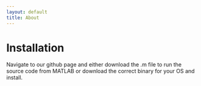 ```yaml
---
layout: default
title: About
---
```

# Installation
Navigate to our github page and either download the .m file to run the source code from MATLAB or download the correct binary for your OS and install.
